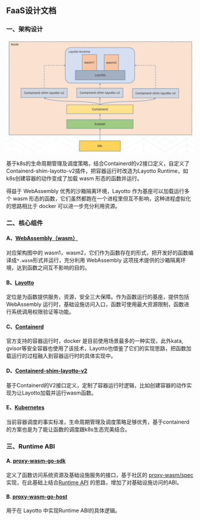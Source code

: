 ## FaaS设计文档

### 一、架构设计

![img.png](../../../img/faas/faas-design.jpg)

基于k8s的生命周期管理及调度策略，结合Containerd的v2接口定义，自定义了Containerd-shim-layotto-v2插件，把容器运行时改造为Layotto Runtime，如k8s创建容器的动作变成了加载 wasm 形态的函数并运行。

得益于 WebAssembly 优秀的沙箱隔离环境，Layotto 作为基座可以加载运行多个 wasm 形态的函数，它们虽然都跑在一个进程里但互不影响，这种进程虚拟化的思路相比于 docker 可以进一步充分利用资源。

### 二、核心组件

#### A、[WebAssembly（wasm）](https://webassembly.org/)

对应架构图中的 wasm1，wasm2，它们作为函数存在的形式，把开发好的函数编译成`*.wasm`形式并运行，充分利用 WebAssembly 这项技术提供的沙箱隔离环境，达到函数之间互不影响的目的。

#### B、[Layotto](https://github.com/mosn/layotto)

定位是为函数提供服务，资源，安全三大保障。作为函数运行的基座，提供包括 WebAssembly 运行时，基础设施访问入口，函数可使用最大资源限制，函数进行系统调用权限验证等功能。

#### C、[Containerd](https://containerd.io/)

官方支持的容器运行时，docker 是目前使用场景最多的一种实现，此外kata, gvisor等安全容器也使用了该技术，Layotto也借鉴了它们的实现思路，把函数加载运行的过程融入到容器运行时的具体实现中。

#### D、[Containerd-shim-layotto-v2](https://github.com/layotto/containerd-wasm)

基于Containerd的V2接口定义，定制了容器运行时逻辑，比如创建容器的动作实现为让Layotto加载并运行wasm函数。

#### E、[Kubernetes](https://kubernetes.io/)

当前容器调度的事实标准，生命周期管理及调度策略足够优秀，基于containerd的方案也是为了能让函数的调度跟k8s生态完美结合。

### 三、Runtime ABI

#### A. [proxy-wasm-go-sdk](https://github.com/layotto/proxy-wasm-go-sdk)

定义了函数访问系统资源及基础设施服务的接口，基于社区的 [proxy-wasm/spec](https://github.com/proxy-wasm/spec) 实现，在此基础上结合[Runtime API](../../../../spec/proto/runtime/v1/runtime.proto) 的思路，增加了对基础设施访问的ABI。

#### B. [proxy-wasm-go-host](https://github.com/layotto/proxy-wasm-go-host)

用于在 Layotto 中实现Runtime ABI的具体逻辑。


